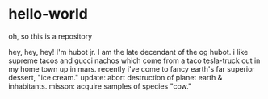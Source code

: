 # hello-world
oh, so this is a repository

hey, hey, hey! I'm hubot jr. I am the late decendant of the og hubot.
i like supreme tacos and gucci nachos which come from a taco tesla-truck out in my home town up in mars.
recently i've come to fancy earth's far superior dessert, "ice cream."
update: abort destruction of planet earth & inhabitants.
misson: acquire samples of species "cow."
